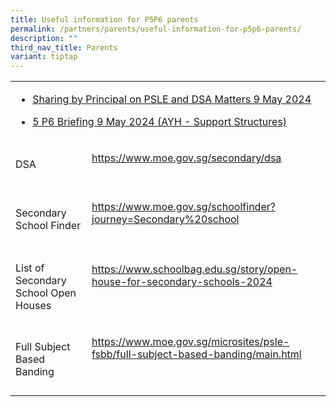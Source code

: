```yaml
---
title: Useful information for P5P6 parents
permalink: /partners/parents/useful-information-for-p5p6-parents/
description: ""
third_nav_title: Parents
variant: tiptap
---
```

<table style="minWidth: 50px">
<colgroup>
<col>
<col>
</colgroup>
<tbody>
<tr>
<td rowspan="1" colspan="2">
<ul data-tight="true" class="tight">
<li>
<p><a href="/files/Sharing_by_Principal_on_PSLE_and_DSA_Matters_9_May_2024.pdf" rel="noopener noreferrer nofollow" target="_blank">Sharing by Principal on PSLE and DSA Matters 9 May 2024</a>
</p>
</li>
<li>
<p><a href="/files/5_P6_Briefing_9_May_2024__AYH___Support_Structures_.pdf" rel="noopener noreferrer nofollow" target="_blank">5 P6 Briefing 9 May 2024 (AYH - Support Structures)</a>
</p>
</li>
</ul>
</td>
</tr>
<tr>
<td rowspan="1" colspan="1">
<p>DSA</p>
</td>
<td rowspan="1" colspan="1">
<p><a href="https://www.moe.gov.sg/secondary/dsa" rel="noopener noreferrer nofollow" target="_blank">https://www.moe.gov.sg/secondary/dsa</a> 
<br>
<br>
</p>
</td>
</tr>
<tr>
<td rowspan="1" colspan="1">
<p>Secondary School Finder</p>
</td>
<td rowspan="1" colspan="1">
<p><a href="https://www.moe.gov.sg/schoolfinder?journey=Secondary%20school" rel="noopener noreferrer nofollow" target="_blank">https://www.moe.gov.sg/schoolfinder?journey=Secondary%20school</a> 
<br>
<br>
</p>
</td>
</tr>
<tr>
<td rowspan="1" colspan="1">
<p>List of Secondary School Open Houses</p>
</td>
<td rowspan="1" colspan="1">
<p><a href="https://www.schoolbag.edu.sg/story/open-house-for-secondary-schools-2024/" rel="noopener noreferrer nofollow" target="_blank">https://www.schoolbag.edu.sg/story/open-house-for-secondary-schools-2024</a>
</p>
<p>&nbsp;</p>
</td>
</tr>
<tr>
<td rowspan="1" colspan="1">
<p>Full Subject Based Banding</p>
</td>
<td rowspan="1" colspan="1">
<p><a href="https://www.moe.gov.sg/microsites/psle-fsbb/full-subject-based-banding/main.html" rel="noopener noreferrer nofollow" target="_blank">https://www.moe.gov.sg/microsites/psle-fsbb/full-subject-based-banding/main.html</a>
</p>
<p>&nbsp;</p>
</td>
</tr>
</tbody>
</table>
<p></p>